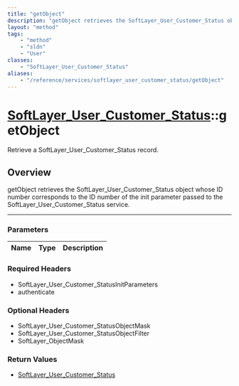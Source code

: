 ```yaml
---
title: "getObject"
description: "getObject retrieves the SoftLayer_User_Customer_Status object whose ID number corresponds to the ID number of the init p... "
layout: "method"
tags:
    - "method"
    - "sldn"
    - "User"
classes:
    - "SoftLayer_User_Customer_Status"
aliases:
    - "/reference/services/softlayer_user_customer_status/getObject"
---
```

# [SoftLayer_User_Customer_Status](/reference/services/SoftLayer_User_Customer_Status)::getObject

Retrieve a SoftLayer_User_Customer_Status record.


## Overview 
getObject retrieves the SoftLayer_User_Customer_Status object whose ID number corresponds to the ID number of the init parameter passed to the SoftLayer_User_Customer_Status service. 

-----

### Parameters 
|Name | Type | Description |
| --- | --- | --- |


### Required Headers
* SoftLayer_User_Customer_StatusInitParameters
* authenticate


### Optional Headers
* SoftLayer_User_Customer_StatusObjectMask
* SoftLayer_User_Customer_StatusObjectFilter
* SoftLayer_ObjectMask

### Return Values
* <a href='/reference/datatypes/SoftLayer_User_Customer_Status'>SoftLayer_User_Customer_Status </a>





